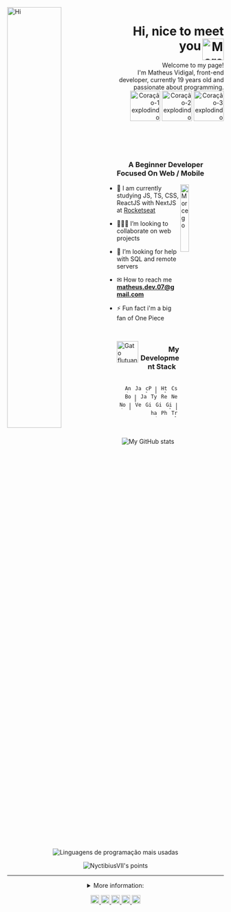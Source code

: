 <!-- APRESENTAÇÃO GIF -->
<img align="left" src=".github/MatheusVidigal-ApresentaçãoGIF.gif" alt="Hi"  width="50%"/>

<!-- APRESENTAÇÃO -->
<h1 align="right">Hi, nice to meet you
    <img align="right" src='.github/bat.gif' alt="Morcego" width="50">
</h1>
<p align="right">Welcome to my page!
    <br>
    I'm Matheus Vidigal, front-end developer, currently 19 years old and passionate about programming.
    <br>
    <img src='.github/heart.gif' alt="Coração-1 explodindo" width="70">
    <img src='.github/heart.gif' alt="Coração-2 explodindo" width="70">
    <img src='.github/heart.gif' alt="Coração-3 explodindo" width="70">
</p>

<br><br><br><!--spacing-3x-->

<!-- FOCO... -->
<h3 align="left">
    &nbsp;&nbsp;&nbsp;&nbsp;&nbsp;&nbsp;
    A Beginner Developer Focused On Web / Mobile
</h3>

<img align="right" src='.github/cat.gif' alt="Morcego" width="20%">

<!-- SOBRE MIM -->
- 🌱 I am currently studying JS, TS, CSS, ReactJS with NextJS at [Rocketseat](https://app.rocketseat.com.br/me/matheus-vidigal-nyctibius)

- 👨🏻‍💻 I’m looking to collaborate on web projects

- 🤔 I’m looking for help with SQL and remote servers

- ✉ How to reach me **matheus.dev.07@gmail.com**

- ⚡ Fun fact i'm a big fan of One Piece

<br><!--spacing-->

<img align="left" src='.github/catBallon.gif' alt="Gato flutuando" width="50">
<!-- TECNOLOGIAS -->
<h3 align="right">
    My Development Stack
    &nbsp;
</h3>
<p align="right"><br>&nbsp;
    <code><img src=".github/tecSvg/android.svg"    alt="Android"    height="16"/></code>&nbsp;
    <code><img src=".github/tecSvg/java.svg"       alt="Java"       height="16"/></code>&nbsp;
    <code><img src=".github/tecSvg/cPlusPlus.svg"  alt="cPlusPlus"  height="16"/></code>&nbsp;
    |&nbsp;
    <code><img src=".github/tecSvg/html5.svg"      alt="Html5"      height="16"/></code>&nbsp;
    <code><img src=".github/tecSvg/css3.svg"       alt="Css3"       height="16"/></code>&nbsp;
    <code><img src=".github/tecSvg/bootstrap.svg"  alt="Bootstrap"  height="16"/></code>&nbsp;
    |&nbsp;
    <code><img src=".github/tecSvg/javascript.svg" alt="Javascript" height="16"/></code>&nbsp;
    <code><img src=".github/tecSvg/typescript.svg" alt="Typescript" height="16"/></code>&nbsp;
    <code><img src=".github/tecSvg/reactJS.svg"    alt="ReactJS"    height="16"/></code>&nbsp;
    <code><img src=".github/tecSvg/nextJS.svg"     alt="NextJS"     height="16"/></code>&nbsp;
    <code><img src=".github/tecSvg/nodeJS.svg"     alt="NodeJS"     height="16"/></code>&nbsp;
    |&nbsp;
    <code><img src=".github/tecSvg/vercel.svg"     alt="Vercel"     height="16"/></code>&nbsp;
    <code><img src=".github/tecSvg/github.svg"     alt="GitHub"     height="16"/></code>&nbsp;
    <code><img src=".github/tecSvg/git.svg"        alt="Git"        height="16"/></code>&nbsp;
    <code><img src=".github/tecSvg/gitlab.svg"     alt="Gitlab"     height="16"/></code>&nbsp;
    |&nbsp;
    <code><img src=".github/tecSvg/handlebars.svg" alt="handlebars" height="16" width="16"/></code>&nbsp;
    <code><img src=".github/tecSvg/photoshop.svg"  alt="Photoshop"  height="16"/></code>&nbsp;
    <code><img src=".github/tecSvg/trello.svg"     alt="Trello"     height="16"/></code>&nbsp;
    <!-- https://worldvectorlogo.com/ -->
</p>

<br><!--spacing-->

<!-- API | MYGITHUB -->
<p align="center">
    <img  align="center" src="https://github-readme-stats.vercel.app/api?username=NyctibiusVII&show_icons=true&custom_title=🦊%20Matheus%20Vidigal's%20GitHub%20Stats&title_color=ff441e&text_color=fd5634&icon_color=f74716&bg_color=282a36&hide_border=true&count_private=true&hide=issues" alt="My GitHub stats"/>
    <img  align="center" src="https://github-readme-stats.vercel.app/api/top-langs/?username=NyctibiusVII&custom_title=🍧%20Most%20Used%20Languages&title_color=ff79c6&text_color=ff79c6&icon_color=f74716&bg_color=282a36&hide_border=true&line_height=9&layout=compact" alt="Linguagens de programação mais usadas"/>
</p>

<!-- API | POINTS -->
<p align="center">
    <img src="https://github-profile-trophy.vercel.app/?username=NyctibiusVII&theme=dracula&margin-w=7&hide_border=true" alt="NyctibiusVII's points"/>
</p>
<!--
    #282a36 | #0d1117 (Dracula    |     Github)
    #ffffff | #fbfbfb (White      |     Shadow)
    #ff79c6 | #6651ab (Bubble gum |     Github)
    #ff441e | #ff3108 (Orange     | DarkOrange)
-->

<!--line-->
---

<!-- MAIS INFORMAÇÕES -->
<details align="center">
    <summary>More information:</summary>
    <img align="left" src="https://activity-graph.herokuapp.com/graph?username=NyctibiusVII&bg_color=000&color=0f0&line=0f0&point=fff&area=false&hide_border=true" alt="NyctibiusVII's Activity graph" width="60%"/>
    <p align="right">
        <p align="center">
            <img src="https://profile-counter.glitch.me/NyctibiusVII/count.svg" width="30%"/>
            <img src="http://github-readme-streak-stats.herokuapp.com?user=NyctibiusVII&hide_border=true&background=000000&border=FFFFFF&stroke=FFFFFF&sideNums=00FF00&sideLabels=00FF00&dates=FFFFFF&ring=00FF00&fire=FFFFFF&currStreakNum=00FF00&currStreakLabel=00FF00" alt="NyctibiusVII's Streak stats" width="30%"/>
        </p>
    </p>
</details>

<!-- REDES SOCIAIS -->
<p align="center">
    <a href="https://twitter.com/NyctibiusVII"                          target="blank">
        <img src=".github/socialSvg/twitter.svg"                        alt="Twitter"       height="20"/>
    </a>
    <a href="https://www.linkedin.com/in/matheus-vidigal-nyctibiusvii/" target="blank">
        <img src=".github/socialSvg/linkedin.svg"                       alt="Linkedin"      height="20"/>
    </a>
    <a href="https://pt.stackoverflow.com/users/155001/matheus-vidigal" target="blank">
        <img src=".github/socialSvg/stack-overflow.svg"                 alt="StackOverflow" height="20"/>
    </a>
    <a href="https://www.instagram.com/nyctibius_vii/"                  target="blank">
        <img src=".github/socialSvg/instagram.svg"                      alt="Instagram"     height="20"/>
    </a>
    <a href="https://discord.gg/DMuCj2s"                                target="blank">
        <img src=".github/socialSvg/discord.svg"                        alt="Discord"       height="20"/>
    </a>
</p>

<!--
**NyctibiusVII/NyctibiusVII** is a ✨ _special_ ✨ repository because its `README.md` (this file) appears on your GitHub profile.

Here are some ideas to get you started:

- 🔭 I’m currently working on ...
- 🌱 I’m currently learning ...
- 👯 I’m looking to collaborate on ...
- 🤔 I’m looking for help with ...
- 💬 Ask me about ...
- 📫 How to reach me: ...
- 😄 Pronouns: ...
- ⚡ Fun fact: ...
-->
